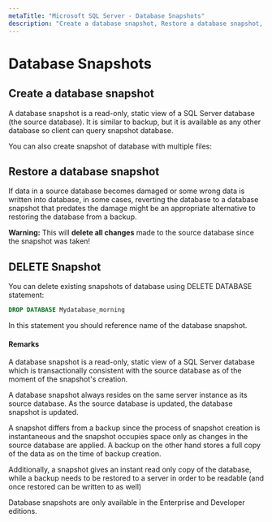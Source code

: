 ```yaml
---
metaTitle: "Microsoft SQL Server - Database Snapshots"
description: "Create a database snapshot, Restore a database snapshot, DELETE Snapshot"
---
```


# Database Snapshots



## Create a database snapshot


A database snapshot is a read-only, static view of a SQL Server database (the source database). It is similar to backup, but it is available as any other database so client can query snapshot database.

You can also create snapshot of database with multiple files:



## Restore a database snapshot


If data in a source database becomes damaged or some wrong data is written into database, in some cases, reverting the database to a database snapshot that predates the damage might be an appropriate alternative to restoring the database from a backup.

> 
**Warning:** This will **delete all changes** made to the source database since the snapshot was taken!




## DELETE Snapshot


You can delete existing snapshots of database using DELETE DATABASE statement:

```sql
DROP DATABASE Mydatabase_morning

```

In this statement you should reference name of the database snapshot.



#### Remarks


A database snapshot is a read-only, static view of a SQL Server database which is transactionally consistent with the source database as of the moment of the snapshot's creation.

A database snapshot always resides on the same server instance as its source database. As the source database is updated, the database snapshot is updated.

A snapshot differs from a backup since the process of snapshot creation is instantaneous and the snapshot occupies space only as changes in the source database are applied. A backup on the other hand stores a full copy of the data as on the time of backup creation.

Additionally, a snapshot gives an instant read only copy of the database, while a backup needs to be restored to a server in order to be readable (and once restored can be written to as well)

Database snapshots are only available in the Enterprise and Developer editions.


